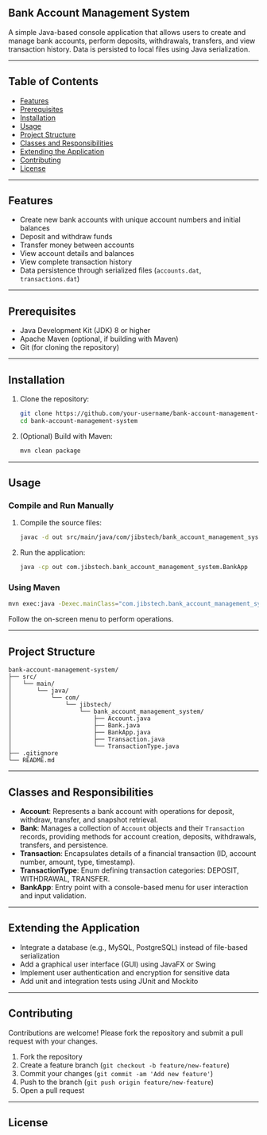 ## Bank Account Management System

A simple Java-based console application that allows users to create and manage bank accounts, perform deposits, withdrawals, transfers, and view transaction history. Data is persisted to local files using Java serialization.

---

## Table of Contents

* [Features](#features)
* [Prerequisites](#prerequisites)
* [Installation](#installation)
* [Usage](#usage)
* [Project Structure](#project-structure)
* [Classes and Responsibilities](#classes-and-responsibilities)
* [Extending the Application](#extending-the-application)
* [Contributing](#contributing)
* [License](#license)

---

## Features

* Create new bank accounts with unique account numbers and initial balances
* Deposit and withdraw funds
* Transfer money between accounts
* View account details and balances
* View complete transaction history
* Data persistence through serialized files (`accounts.dat`, `transactions.dat`)

---

## Prerequisites

* Java Development Kit (JDK) 8 or higher
* Apache Maven (optional, if building with Maven)
* Git (for cloning the repository)

---

## Installation

1. Clone the repository:

   ```bash
   git clone https://github.com/your-username/bank-account-management-system.git
   cd bank-account-management-system
   ```

2. (Optional) Build with Maven:

   ```bash
   mvn clean package
   ```

---

## Usage

### Compile and Run Manually

1. Compile the source files:

   ```bash
   javac -d out src/main/java/com/jibstech/bank_account_management_system/*.java
   ```
2. Run the application:

   ```bash
   java -cp out com.jibstech.bank_account_management_system.BankApp
   ```

### Using Maven

```bash
mvn exec:java -Dexec.mainClass="com.jibstech.bank_account_management_system.BankApp"
```

Follow the on-screen menu to perform operations.

---

## Project Structure

```
bank-account-management-system/
├── src/
│   └── main/
│       └── java/
│           └── com/
│               └── jibstech/
│                   └── bank_account_management_system/
│                       ├── Account.java
│                       ├── Bank.java
│                       ├── BankApp.java
│                       ├── Transaction.java
│                       └── TransactionType.java
├── .gitignore
└── README.md
```

---

## Classes and Responsibilities

* **Account**: Represents a bank account with operations for deposit, withdraw, transfer, and snapshot retrieval.
* **Bank**: Manages a collection of `Account` objects and their `Transaction` records, providing methods for account creation, deposits, withdrawals, transfers, and persistence.
* **Transaction**: Encapsulates details of a financial transaction (ID, account number, amount, type, timestamp).
* **TransactionType**: Enum defining transaction categories: DEPOSIT, WITHDRAWAL, TRANSFER.
* **BankApp**: Entry point with a console-based menu for user interaction and input validation.

---

## Extending the Application

* Integrate a database (e.g., MySQL, PostgreSQL) instead of file-based serialization
* Add a graphical user interface (GUI) using JavaFX or Swing
* Implement user authentication and encryption for sensitive data
* Add unit and integration tests using JUnit and Mockito

---

## Contributing

Contributions are welcome! Please fork the repository and submit a pull request with your changes.

1. Fork the repository
2. Create a feature branch (`git checkout -b feature/new-feature`)
3. Commit your changes (`git commit -am 'Add new feature'`)
4. Push to the branch (`git push origin feature/new-feature`)
5. Open a pull request

---

## License
